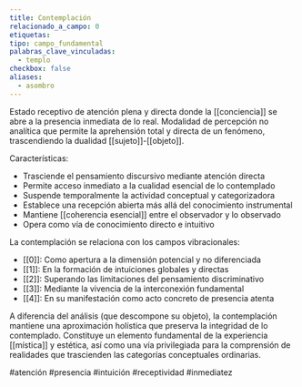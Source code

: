 ```yaml
---
title: Contemplación
relacionado_a_campo: 0
etiquetas: 
tipo: campo_fundamental
palabras_clave_vinculadas:
  - templo
checkbox: false
aliases:
  - asombro
---
```


Estado receptivo de atención plena y directa donde la [[conciencia]] se abre a la presencia inmediata de lo real. Modalidad de percepción no analítica que permite la aprehensión total y directa de un fenómeno, trascendiendo la dualidad [[sujeto]]-[[objeto]].

Características:
- Trasciende el pensamiento discursivo mediante atención directa
- Permite acceso inmediato a la cualidad esencial de lo contemplado
- Suspende temporalmente la actividad conceptual y categorizadora
- Establece una recepción abierta más allá del conocimiento instrumental
- Mantiene [[coherencia esencial]] entre el observador y lo observado
- Opera como vía de conocimiento directo e intuitivo

La contemplación se relaciona con los campos vibracionales:
- [[0]]: Como apertura a la dimensión potencial y no diferenciada
- [[1]]: En la formación de intuiciones globales y directas
- [[2]]: Superando las limitaciones del pensamiento discriminativo
- [[3]]: Mediante la vivencia de la interconexión fundamental
- [[4]]: En su manifestación como acto concreto de presencia atenta

A diferencia del análisis (que descompone su objeto), la contemplación mantiene una aproximación holística que preserva la integridad de lo contemplado. Constituye un elemento fundamental de la experiencia [[mística]] y estética, así como una vía privilegiada para la comprensión de realidades que trascienden las categorías conceptuales ordinarias.

#atención #presencia #intuición #receptividad #inmediatez

